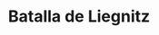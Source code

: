﻿---
title: "Batalla de Liegnitz"
permalink: periodes_239.html
layout: periode
dataInici: 1241-04-09
sidebar: periodes
pares:
  - id: 301
    title: "Imperio Mongol"
    dataInici: "(1206)"
    dataFi: "(1368)"

fills:
jocsPrincipals:
jocsEscenaris:
jocsEpoca:
  - title: "Ancient Battles Deluxe Expansion Kit 2: Hell's Horsemen"
    bggId: 39777
    escenari: "Liegnica"

  - title: "Devil's Horsemen"
    bggId: 11274
    escenari: "Liegnitz"

jocsEpocaEscenaris:
---
